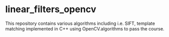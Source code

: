 # linear_filters_opencv
This repository contains various algorithms including i.e. SIFT, template matching implemented in C++ using OpenCV.algorithms to pass the course.


